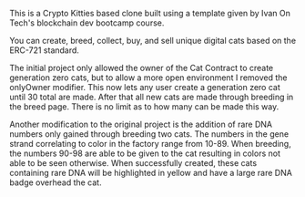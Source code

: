 This is a Crypto Kitties based clone built using a template given by Ivan On Tech's blockchain dev bootcamp course.

You can create, breed, collect, buy, and sell unique digital cats based on the ERC-721 standard.

The initial project only allowed the owner of the Cat Contract to create generation zero cats, but to allow a more open environment I removed
the onlyOwner modifier. This now lets any user create a generation zero cat until 30 total are made. After that all new cats are made through
breeding in the breed page. There is no limit as to how many can be made this way.

Another modification to the original project is the addition of rare DNA numbers only gained through breeding two cats. The numbers in the gene strand correlating to color in the factory range from 10-89. When breeding, the numbers 90-98 are able to be given to the cat resulting in colors not able to be seen otherwise. When successfully created, these cats containing rare DNA will be highlighted in yellow and have a large rare DNA badge overhead the cat.
